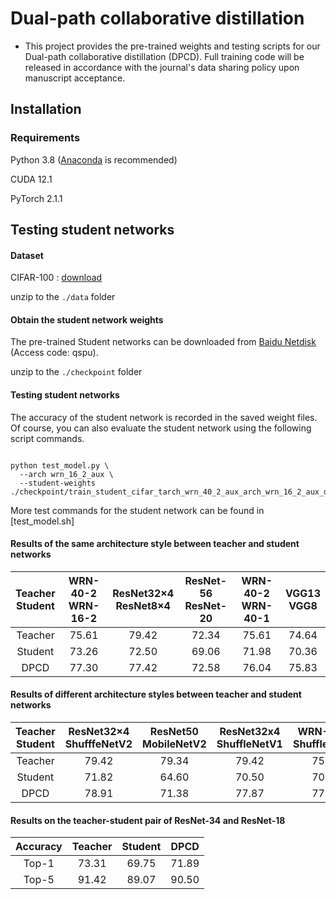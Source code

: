 
# Dual-path collaborative distillation

- This project provides the pre-trained weights and testing scripts for our Dual-path collaborative distillation (DPCD). Full training code will be released in accordance with the journal's data sharing policy upon manuscript acceptance.

## Installation

### Requirements



Python 3.8 ([Anaconda](https://www.anaconda.com/) is recommended)

CUDA 12.1

PyTorch 2.1.1




##  Testing student networks 
#### Dataset
CIFAR-100 : [download](http://www.cs.toronto.edu/~kriz/cifar-100-python.tar.gz)

unzip to the `./data` folder


#### Obtain the student network weights

The pre-trained Student networks can be downloaded from [Baidu Netdisk](https://pan.baidu.com/s/19TFpc0HVcJ1ucofyTOQe-g) (Access code: qspu).

unzip to the `./checkpoint` folder

#### Testing student networks
The accuracy of the student network is recorded in the saved weight files. Of course, you can also evaluate the student network using the following script commands.
```

python test_model.py \
  --arch wrn_16_2_aux \
  --student-weights ./checkpoint/train_student_cifar_tarch_wrn_40_2_aux_arch_wrn_16_2_aux_dataset_cifar100_seed0/wrn_16_2_aux_best.pth.tar

```
More test commands for the student network can be found in [test_model.sh]


####  Results of the same architecture style between teacher and student networks

|Teacher <br> Student | WRN-40-2 <br> WRN-16-2 | ResNet32×4  <br> ResNet8×4 | ResNet-56 <br> ResNet-20 | WRN-40-2  <br> WRN-40-1 | VGG13<br> VGG8 |
|:---------------:|:-----------------:|:-----------------:|:-----------------:|:--------------------:|:--------------------:|
| Teacher  |    75.61 | 79.42 | 72.34 | 75.61 | 74.64 |
| Student | 73.26| 72.50| 69.06| 71.98| 70.36 |
| DPCD | 77.30| 77.42| 72.58| 76.04| 75.83|
 


####  Results of different architecture styles between teacher and student networks

|Teacher <br> Student |ResNet32×4  <br>ShufffeNetV2  |  ResNet50  <br> MobileNetV2 | ResNet32x4 <br> ShuffleNetV1 | WRN-40-2<br> ShuffleNetV1 |
|:---------------:|:-----------------:|:-----------------:|:--------------------:|:--------------------:|
| Teacher  |    79.42|79.34 |79.42 |75.61   |
| Student | 71.82|  64.60 |70.50| 70.50 |
| DPCD | 78.91  | 71.38 | 77.87  |77.80 |

####  Results on the teacher-student pair of ResNet-34 and ResNet-18 

| Accuracy |Teacher | Student  |  DPCD|
|:---------------:|:-----------------:|:-----------------:|:-----------------:|
| Top-1 | 73.31  | 69.75 | 71.89| 
| Top-5 | 91.42  | 89.07 | 90.50 |


